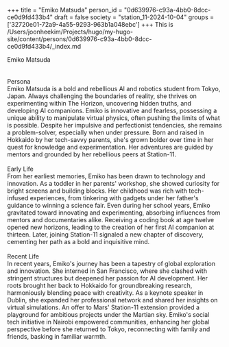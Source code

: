 +++
title = "Emiko Matsuda"
person_id = "0d639976-c93a-4bb0-8dcc-ce0d9fd433b4"
draft = false
society = "station_11-2024-10-04"
groups = ['32720e01-72a9-4a55-9293-963b1a048ebc']
+++
This is /Users/joonheekim/Projects/hugo/my-hugo-site/content/persons/0d639976-c93a-4bb0-8dcc-ce0d9fd433b4/_index.md

<div class="h1_1_right">Emiko Matsuda</div><br>
<br>
<div class="h2">Persona</div><div class="plain">Emiko Matsuda is a bold and rebellious AI and robotics student from Tokyo, Japan. Always challenging the boundaries of reality, she thrives on experimenting within The Horizon, uncovering hidden truths, and developing AI companions. Emiko is innovative and fearless, possessing a unique ability to manipulate virtual physics, often pushing the limits of what is possible. Despite her impulsive and perfectionist tendencies, she remains a problem-solver, especially when under pressure. Born and raised in Hokkaido by her tech-savvy parents, she's grown bolder over time in her quest for knowledge and experimentation. Her adventures are guided by mentors and grounded by her rebellious peers at Station-11.</div><br>
<div class="h2">Early Life</div><div class="plain">From her earliest memories, Emiko has been drawn to technology and innovation. As a toddler in her parents' workshop, she showed curiosity for bright screens and building blocks. Her childhood was rich with tech-infused experiences, from tinkering with gadgets under her father's guidance to winning a science fair. Even during her school years, Emiko gravitated toward innovating and experimenting, absorbing influences from mentors and documentaries alike. Receiving a coding book at age twelve opened new horizons, leading to the creation of her first AI companion at thirteen. Later, joining Station-11 signaled a new chapter of discovery, cementing her path as a bold and inquisitive mind.</div><br>
<div class="h2">Recent Life</div><div class="plain">In recent years, Emiko's journey has been a tapestry of global exploration and innovation. She interned in San Francisco, where she clashed with stringent structures but deepened her passion for AI development. Her roots brought her back to Hokkaido for groundbreaking research, harmoniously blending peace with creativity. As a keynote speaker in Dublin, she expanded her professional network and shared her insights on virtual simulations. An offer to Mars' Station-11 extension provided a playground for ambitious projects under the Martian sky. Emiko's social tech initiative in Nairobi empowered communities, enhancing her global perspective before she returned to Tokyo, reconnecting with family and friends, basking in familiar warmth.</div><br>
